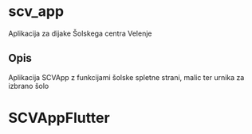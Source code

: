 # scv_app

Aplikacija za dijake Šolskega centra Velenje

## Opis

Aplikacija SCVApp z funkcijami šolske spletne strani, malic ter urnika za izbrano šolo 
# SCVAppFlutter
